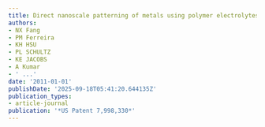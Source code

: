 ```yaml
---
title: Direct nanoscale patterning of metals using polymer electrolytes
authors:
- NX Fang
- PM Ferreira
- KH HSU
- PL SCHULTZ
- KE JACOBS
- A Kumar
- ' ...'
date: '2011-01-01'
publishDate: '2025-09-18T05:41:20.644135Z'
publication_types:
- article-journal
publication: '*US Patent 7,998,330*'
---
```

